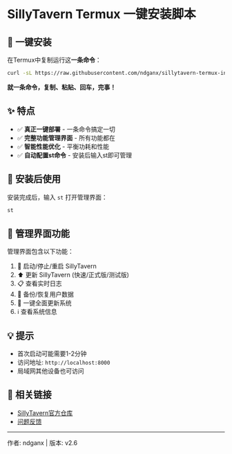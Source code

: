 # SillyTavern Termux 一键安装脚本

## 🚀 一键安装

在Termux中复制运行这**一条命令**：

```bash
curl -sL https://raw.githubusercontent.com/ndganx/sillytavern-termux-installer/main/install.sh | bash
```

**就一条命令，复制、粘贴、回车，完事！**

## ✨ 特点

- ✅ **真正一键部署** - 一条命令搞定一切
- ✅ **完整功能管理界面** - 所有功能都在
- ✅ **智能性能优化** - 平衡功耗和性能
- ✅ **自动配置st命令** - 安装后输入st即可管理

## 📱 安装后使用

安装完成后，输入 `st` 打开管理界面：

```bash
st
```

## 🔧 管理界面功能

管理界面包含以下功能：
1. 🚀 启动/停止/重启 SillyTavern
2. ⬆️ 更新 SillyTavern (快速/正式版/测试版)
3. 📋 查看实时日志
4. 💾 备份/恢复用户数据
5. 🔧 一键全面更新系统
6. ℹ️ 查看系统信息

## 💡 提示

- 首次启动可能需要1-2分钟
- 访问地址: `http://localhost:8000`
- 局域网其他设备也可访问

## 🔗 相关链接

- [SillyTavern官方仓库](https://github.com/SillyTavern/SillyTavern)
- [问题反馈](https://github.com/ndganx/sillytavern-termux-installer/issues)

---
作者: ndganx | 版本: v2.6